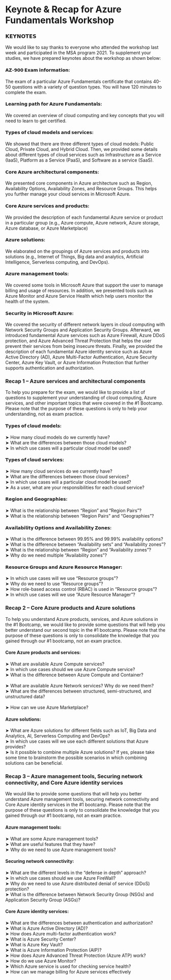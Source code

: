 # Keynote & Recap for Azure Fundamentals Workshop



### 𝗞𝗘𝗬𝗡𝗢𝗧𝗘𝗦
We would like to say thanks to everyone who attended the workshop last week and participated in the MSA program 2021. 
To supplement your studies, we have prepared keynotes about the workshop as shown below:  

#### 𝗔𝗭-𝟵𝟬𝟬 𝗘𝘅𝗮𝗺 𝗶𝗻𝗳𝗼𝗿𝗺𝗮𝘁𝗶𝗼𝗻: 
The exam of a particular Azure Fundamentals certificate that contains 40-50 questions with a variety of question types. You will have 120 minutes to complete the exam. 
#### 𝗟𝗲𝗮𝗿𝗻𝗶𝗻𝗴 𝗽𝗮𝘁𝗵 𝗳𝗼𝗿 𝗔𝘇𝘂𝗿𝗲 𝗙𝘂𝗻𝗱𝗮𝗺𝗲𝗻𝘁𝗮𝗹𝘀:
We covered an overview of cloud computing and key concepts that you will need to learn to get certified. 
#### 𝗧𝘆𝗽𝗲𝘀 𝗼𝗳 𝗰𝗹𝗼𝘂𝗱 𝗺𝗼𝗱𝗲𝗹𝘀 𝗮𝗻𝗱 𝘀𝗲𝗿𝘃𝗶𝗰𝗲𝘀: 
We showed that there are three different types of cloud models: Public Cloud, Private Cloud, and Hybrid Cloud. Then, we provided some details about different types of cloud services such as Infrastructure as a Service (IaaS), Platform as a Service (PaaS), and Software as a service (SaaS). 
#### 𝗖𝗼𝗿𝗲 𝗔𝘇𝘂𝗿𝗲 𝗮𝗿𝗰𝗵𝗶𝘁𝗲𝗰𝘁𝘂𝗿𝗮𝗹 𝗰𝗼𝗺𝗽𝗼𝗻𝗲𝗻𝘁𝘀: 
We presented core components in Azure architecture such as Region, Availability Options, Availability Zones, and Resource Groups. This helps you further manage your cloud services in Microsoft Azure. 
#### 𝗖𝗼𝗿𝗲 𝗔𝘇𝘂𝗿𝗲 𝘀𝗲𝗿𝘃𝗶𝗰𝗲𝘀 𝗮𝗻𝗱 𝗽𝗿𝗼𝗱𝘂𝗰𝘁𝘀:
We provided the description of each fundamental Azure service or product in a particular group (e.g., Azure compute, Azure network, Azure storage, Azure database, or Azure Marketplace) 
#### 𝗔𝘇𝘂𝗿𝗲 𝘀𝗼𝗹𝘂𝘁𝗶𝗼𝗻𝘀: 
We elaborated on the groupings of Azure services and products into solutions (e.g., Internet of Things, Big data and analytics, Artificial Intelligence, Serverless computing, and DevOps). 
#### 𝗔𝘇𝘂𝗿𝗲 𝗺𝗮𝗻𝗮𝗴𝗲𝗺𝗲𝗻𝘁 𝘁𝗼𝗼𝗹𝘀: 
We covered some tools in Microsoft Azure that support the user to manage billing and usage of resources. In addition, we presented tools such as Azure Monitor and Azure Service Health which help users monitor the health of the system. 
#### 𝗦𝗲𝗰𝘂𝗿𝗶𝘁𝘆 𝗶𝗻 𝗠𝗶𝗰𝗿𝗼𝘀𝗼𝗳𝘁 𝗔𝘇𝘂𝗿𝗲: 
We covered the security of different network layers in cloud computing with Network Security Groups and Application Security Groups. Afterward, we introduced fundamental Azure services such as Azure Firewall, Azure DDoS protection, and Azure Advanced Threat Protection that helps the user prevent their services from being insecure threats. Finally, we provided the description of each fundamental Azure identity service such as Azure Active Directory (AD), Azure Multi-Factor Authentication, Azure Security Center, Azure Key Vault, or Azure Information Protection that further supports authentication and authorization. 

### Recap 1 – Azure services and architectural components

To help you prepare for the exam, we would like to provide a list of questions to supplement your understanding of cloud computing, Azure services, and other important topics that were covered in the #1 Bootcamp. Please note that the purpose of these questions is only to help your understanding, not as exam practice.  
#### 𝗧𝘆𝗽𝗲𝘀 𝗼𝗳 𝗰𝗹𝗼𝘂𝗱 𝗺𝗼𝗱𝗲𝗹𝘀: 
➤ How many cloud models do we currently have?<br/>
➤ What are the differences between those cloud models?<br/>
➤ In which use cases will a particular cloud model be used?<br/> 
#### 𝗧𝘆𝗽𝗲𝘀 𝗼𝗳 𝗰𝗹𝗼𝘂𝗱 𝘀𝗲𝗿𝘃𝗶𝗰𝗲𝘀:  
➤ How many cloud services do we currently have?<br/>
➤ What are the differences between those cloud services?<br/> 
➤ In which use cases will a particular cloud model be used?<br/>
➤ As a user, what are your responsibilities for each cloud service?<br/>
#### 𝗥𝗲𝗴𝗶𝗼𝗻 𝗮𝗻𝗱 𝗚𝗲𝗼𝗴𝗿𝗮𝗽𝗵𝗶𝗲𝘀: 
➤ What is the relationship between “Region” and “Region Pairs”?<br/> 
➤ What is the relationship between “Region Pairs” and “Geographies”?<br/>
#### 𝗔𝘃𝗮𝗶𝗹𝗮𝗯𝗶𝗹𝗶𝘁𝘆 𝗢𝗽𝘁𝗶𝗼𝗻𝘀 𝗮𝗻𝗱 𝗔𝘃𝗮𝗶𝗹𝗮𝗯𝗶𝗹𝗶𝘁𝘆 𝗭𝗼𝗻𝗲𝘀:
➤ What is the difference between 99.95% and 99.99% availability options?<br/> 
➤ What is the difference between “Availability sets” and “Availability zones”?<br/>
➤ What is the relationship between “Region” and “Availability zones”?<br/>
➤ Why do we need multiple “Availability zones”?<br/>
#### 𝗥𝗲𝘀𝗼𝘂𝗿𝗰𝗲 𝗚𝗿𝗼𝘂𝗽𝘀 𝗮𝗻𝗱 𝗔𝘇𝘂𝗿𝗲 𝗥𝗲𝘀𝗼𝘂𝗿𝗰𝗲 𝗠𝗮𝗻𝗮𝗴𝗲𝗿:
➤ In which use cases will we use “Resource groups”?<br/> 
➤ Why do we need to use “Resource groups”?<br/>
➤ How role-based access control (RBAC) is used in “Resource groups”?<br/> 
➤ In which use cases will we use “Azure Resource Manager”?<br/>

### Recap 2 – Core Azure products and Azure solutions 

To help you understand Azure products, services, and Azure solutions in the #1 Bootcamp, we would like to provide some questions that will help you better understand our second topic in the #1 bootcamp. Please note that the purpose of these questions is only to consolidate the knowledge that you gained through our #1 bootcamp, not an exam practice. 

#### Core Azure products and services:  
➤ What are available Azure Compute services? <br/>
➤ In which use cases should we use Azure Compute service? <br/>
➤ What is the difference between Azure Compute and Container?<br/>  
➤ What are available Azure Network services? Why do we need them? <br/>
➤ What are the differences between structured, semi-structured, and unstructured data?<br/>  
➤ How can we use Azure Marketplace? <br/>
#### Azure solutions:  
➤ What are Azure solutions for different fields such as IoT, Big Data and Analytics, AI, Serverless Computing and DevOps? <br/>
➤ In which use cases will we use each different solutions that Azure provides? <br/>
➤ Is it possible to combine multiple Azure solutions? If yes, please take some time to brainstorm the possible scenarios in which combining solutions can be beneficial. <br/>

### Recap 3 – Azure management tools, Securing network connectivity, and Core Azure identity services
We would like to provide some questions that will help you better understand Azure management tools, securing network connectivity and Core Azure identity services in the #1 bootcamp. Please note that the purpose of these questions is only to consolidate the knowledge that you gained through our #1 bootcamp, not an exam practice. 

#### Azure management tools:  
➤ What are some Azure management tools? <br/>
➤ What are useful features that they have? <br/> 
➤ Why do we need to use Azure management tools? <br/>

#### Securing network connectivity:  
➤ What are the different levels in the “defense in depth” approach? <br/>
➤ In which use cases should we use Azure FireWall? <br/>
➤ Why do we need to use Azure distributed denial of service (DDoS) protection? <br/>
➤ What is the difference between Network Security Group (NSGs) and Application Security Group (ASGs)? <br/>

#### Core Azure identity services:  
➤ What are the differences between authentication and authorization? <br/>
➤ What is Azure Active Directory (AD)? <br/>
➤ How does Azure multi-factor authentication work? <br/>
➤ What is Azure Security Center? <br/>
➤ What is Azure Key Vault? <br/>
➤ What is Azure Information Protection (AIP)? <br/>
➤ How does Azure Advanced Threat Protection (Azure ATP) work? <br/>
➤ How do we use Azure Monitor? <br/>
➤ Which Azure service is used for checking service health? <br/>
➤ How can we manage billing for Azure services effectively <br/>
